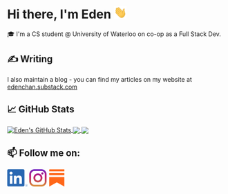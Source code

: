 <!-- 
[![Header](https://raw.githubusercontent.com/MartinHeinz/MartinHeinz/master/readme_header.png "Header")](https://martinheinz.dev/) -->

# Hi there, I'm Eden <img src="https://raw.githubusercontent.com/eden-chan/eden-chan/main/assets/wave.gif" width="30px">

🎓 I'm a CS student @ University of Waterloo on co-op as a Full Stack Dev. <br>


## &#x270d; Writing

I also maintain a blog - you can find my articles on my website at [edenchan.substack.com](https://edenchan.substack.com)

## &#x1f4c8; GitHub Stats

<!-- <a href="https://github.com/eden-chan">
  <img align="center" src="https://github-readme-stats.vercel.app/api/top-langs/?username=eden-chan&hide=java,html,tex&title_color=ffffff&text_color=c9cacc&icon_color=2bbc8a&bg_color=1d1f21&langs_count=3" />
</a> -->

<a href="https://github.com/eden-chan">
  <img align="center" src="https://github-readme-stats.vercel.app/api?username=eden-chan&show_icons=true&line_height=27&count_private=true&theme=tokyonight" alt="Eden's GitHub Stats" />
</a>

<a href="https://github.com/eden-chan/...">
  <img align="center" src="https://github-readme-stats.vercel.app/api/pin/?username=eden-chan&repo=rek&theme=react" />
</a>
<a href="https://github.com/eden-chan/...">
  <img align="center" src="https://github-readme-stats.vercel.app/api/pin/?username=eden-chan&repo=Study-Space&theme=react" />
</a>

 ## 📫 Follow me on:

<a href="https://www.linkedin.com/in/eden-chan50/"> 
<img src="https://raw.githubusercontent.com/eden-chan/eden-chan/main/assets/linkedin.png " height="40em" align="center" alt="LinkedIn" title="LinkedIn"/></a>

<a href="https://www.instagram.com/eden_and_enow/"> 
<img src="https://raw.githubusercontent.com/eden-chan/eden-chan/main/assets/instagram.svg " height="40em" align="center" alt="Instagram" title="Instagram"/></a>

<a href="https://www.edenchan.substack.com/ "> 
<img src="https://raw.githubusercontent.com/eden-chan/eden-chan/main/assets/substack.png " height="40em" align="center" alt="Substack" title="Substack"/></a>



<!-- Social Media Icons -->

[1.1]: https://raw.githubusercontent.com/eden-chan/eden-chan/main/assets/linkedin.png 



<!-- links to social media accounts -->

[1]: https://www.linkedin.com/in/eden-chan50/  "LinkedIn"
[2]: https://www.instagram.com/eden_and_enow/ "Instagram"
[3]: https://www.edenchan.substack.com/       "Substack"
<!-- [4]: https://www.youtube.com/                 "Youtube" -->



<!-- Resources -->
<!-- Icons: https://simpleicons.org/ -->
<!-- GitHub Stats: https://github.com/anuraghazra/github-readme-stats -->
<!-- Emojis: https://emojipedia.org/emoji/ -->
<!-- HTML Emojis: https://www.fileformat.info/index.htm -->
<!-- Shields: https://shields.io/ -->
<!-- Awesome GitHub Profile README: https://github.com/abhisheknaiidu/awesome-github-profile-readme -->
